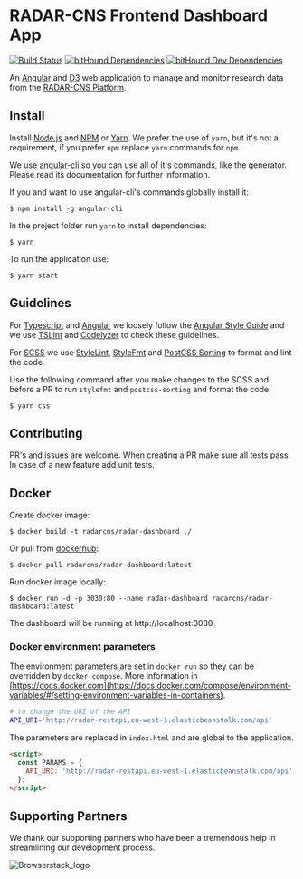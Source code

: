 # RADAR-CNS Frontend Dashboard App

[![Build Status](https://travis-ci.org/RADAR-CNS/RADAR-Dashboard.svg?branch=develop)](https://travis-ci.org/RADAR-CNS/RADAR-Dashboard) [![bitHound Dependencies](https://www.bithound.io/github/RADAR-CNS/RADAR-Dashboard/badges/dependencies.svg)](https://www.bithound.io/github/RADAR-CNS/RADAR-Dashboard/develop/dependencies/npm) [![bitHound Dev Dependencies](https://www.bithound.io/github/RADAR-CNS/RADAR-Dashboard/badges/devDependencies.svg)](https://www.bithound.io/github/RADAR-CNS/RADAR-Dashboard/develop/dependencies/npm)

An [Angular](https://angular.io/) and [D3](https://d3js.org/) web application to manage and monitor research data from the [RADAR-CNS Platform](http://radar-cns.org/).

## Install
Install [Node.js](https://nodejs.org/) and [NPM](https://www.npmjs.com/) or [Yarn](https://yarnpkg.com/en/docs/install). We prefer the use of `yarn`, but it's not a requirement, if you prefer `npm` replace `yarn` commands for `npm`.

We use [angular-cli](https://github.com/angular/angular-cli) so you can use all of it's commands, like the generator. Please read its documentation for further information.

If you and want to use angular-cli's commands globally install it:
```
$ npm install -g angular-cli
```

In the project folder run `yarn` to install dependencies:
```
$ yarn
```

To run the application use:
```
$ yarn start
```

## Guidelines
For [Typescript](http://www.typescriptlang.org/) and [Angular](https://angular.io/) we loosely follow the [Angular Style Guide](https://angular.io/docs/ts/latest/guide/style-guide.html) and we use [TSLint](https://github.com/palantir/tslint/) and [Codelyzer](https://github.com/mgechev/codelyzer) to check these guidelines.

For [SCSS](http://sass-lang.com/) we use [StyleLint](https://github.com/stylelint/stylelint), [StyleFmt](https://github.com/morishitter/stylefmt) and [PostCSS Sorting](https://github.com/hudochenkov/postcss-sorting) to format and lint the code.

Use the following command after you make changes to the SCSS and before a PR to run `stylefmt` and `postcss-sorting` and format the code.
```
$ yarn css
```

## Contributing
PR's and issues are welcome. When creating a PR make sure all tests pass. In case of a new feature add unit tests.

## Docker

Create docker image:
```
$ docker build -t radarcns/radar-dashboard ./
```

Or pull from [dockerhub](https://hub.docker.com/r/radarcns/radar-dashboard/):
```
$ docker pull radarcns/radar-dashboard:latest 
```

Run docker image locally:
```
$ docker run -d -p 3030:80 --name radar-dashboard radarcns/radar-dashboard:latest
```

The dashboard will be running at http://localhost:3030

### Docker environment parameters

The environment parameters are set in `docker run` so they can be overridden by `docker-compose`. More information in [https://docs.docker.com](https://docs.docker.com/compose/environment-variables/#/setting-environment-variables-in-containers).

```bash
# to change the URI of the API
API_URI='http://radar-restapi.eu-west-1.elasticbeanstalk.com/api'
```

The parameters are replaced in `index.html` and are global to the application.
```html
<script>
  const PARAMS = {
    API_URI: 'http://radar-restapi.eu-west-1.elasticbeanstalk.com/api'
  };
</script>
```

## Supporting Partners
We thank our supporting partners who have been a tremendous help in streamlining our development process.

![Browserstack_logo](https://raw.githubusercontent.com/RADAR-CNS/RADAR-Dashboard/master/docs/supportive-partners-src/brwsrstck.png)
